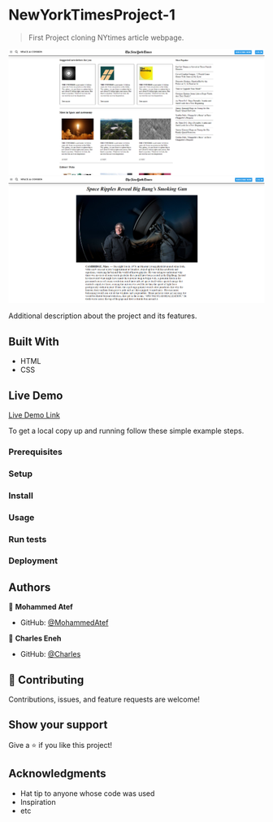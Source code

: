 # NewYorkTimesProject-1

> First Project cloning NYtimes article webpage.

![screenshot](./shot1.png)
![screenshot](./shot2.png)

Additional description about the project and its features.

## Built With

- HTML
- CSS


## Live Demo

[Live Demo Link](https://mohamed-js.github.io/MV-Project1/)


To get a local copy up and running follow these simple example steps.

### Prerequisites

### Setup

### Install

### Usage

### Run tests

### Deployment



## Authors

👤 **Mohammed Atef**

- GitHub: [@MohammedAtef](https://github.com/Mohamed-js)


👤 **Charles Eneh**

- GitHub: [@Charles](https://github.com/charlyeneh)


## 🤝 Contributing

Contributions, issues, and feature requests are welcome!


## Show your support

Give a ⭐️ if you like this project!

## Acknowledgments

- Hat tip to anyone whose code was used
- Inspiration
- etc


